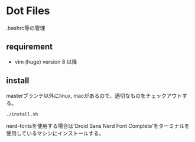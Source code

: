 # Dot Files

.bashrc等の管理

## requirement
* vim (huge) version 8 以降

## install
masterブランチ以外にlinux, macがあるので、適切なものをチェックアウトする。
```
./install.sh
```

nerd-fontsを使用する場合は'Droid Sans Nerd Font Complete'をターミナルを使用しているマシンにインストールする。

